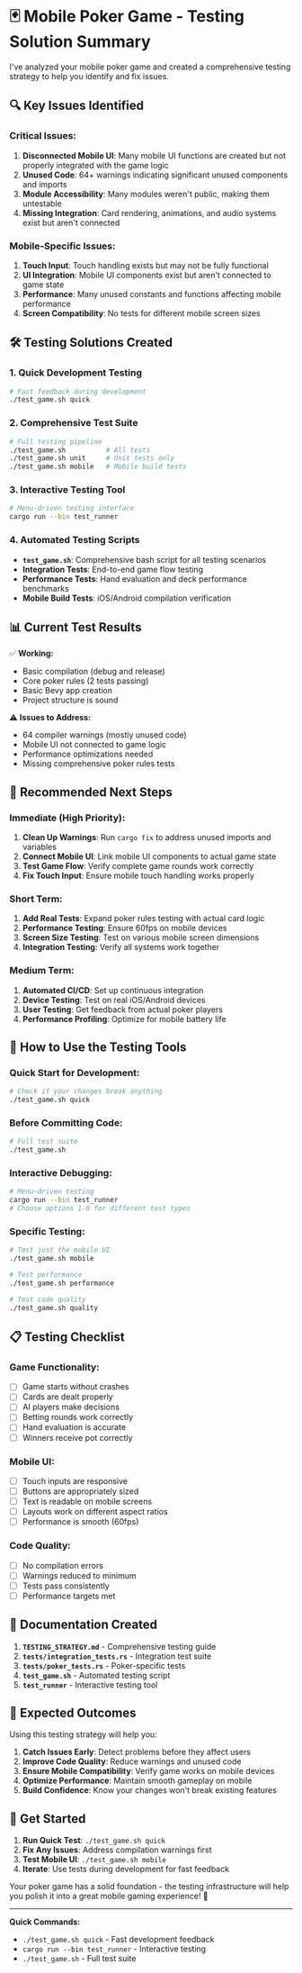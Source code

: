 # 🃏 Mobile Poker Game - Testing Solution Summary

I've analyzed your mobile poker game and created a comprehensive testing strategy to help you identify and fix issues.

## 🔍 **Key Issues Identified**

### **Critical Issues:**
1. **Disconnected Mobile UI**: Many mobile UI functions are created but not properly integrated with the game logic
2. **Unused Code**: 64+ warnings indicating significant unused components and imports
3. **Module Accessibility**: Many modules weren't public, making them untestable
4. **Missing Integration**: Card rendering, animations, and audio systems exist but aren't connected

### **Mobile-Specific Issues:**
1. **Touch Input**: Touch handling exists but may not be fully functional
2. **UI Integration**: Mobile UI components exist but aren't connected to game state
3. **Performance**: Many unused constants and functions affecting mobile performance
4. **Screen Compatibility**: No tests for different mobile screen sizes

## 🛠️ **Testing Solutions Created**

### **1. Quick Development Testing**
```bash
# Fast feedback during development
./test_game.sh quick
```

### **2. Comprehensive Test Suite**
```bash
# Full testing pipeline
./test_game.sh          # All tests
./test_game.sh unit     # Unit tests only
./test_game.sh mobile   # Mobile build tests
```

### **3. Interactive Testing Tool**
```bash
# Menu-driven testing interface
cargo run --bin test_runner
```

### **4. Automated Testing Scripts**
- **`test_game.sh`**: Comprehensive bash script for all testing scenarios
- **Integration Tests**: End-to-end game flow testing
- **Performance Tests**: Hand evaluation and deck performance benchmarks
- **Mobile Build Tests**: iOS/Android compilation verification

## 📊 **Current Test Results**

✅ **Working:**
- Basic compilation (debug and release)
- Core poker rules (2 tests passing)
- Basic Bevy app creation
- Project structure is sound

⚠️ **Issues to Address:**
- 64 compiler warnings (mostly unused code)
- Mobile UI not connected to game logic
- Performance optimizations needed
- Missing comprehensive poker rules tests

## 🚀 **Recommended Next Steps**

### **Immediate (High Priority):**
1. **Clean Up Warnings**: Run `cargo fix` to address unused imports and variables
2. **Connect Mobile UI**: Link mobile UI components to actual game state
3. **Test Game Flow**: Verify complete game rounds work correctly
4. **Fix Touch Input**: Ensure mobile touch handling works properly

### **Short Term:**
1. **Add Real Tests**: Expand poker rules testing with actual card logic
2. **Performance Testing**: Ensure 60fps on mobile devices
3. **Screen Size Testing**: Test on various mobile screen dimensions
4. **Integration Testing**: Verify all systems work together

### **Medium Term:**
1. **Automated CI/CD**: Set up continuous integration
2. **Device Testing**: Test on real iOS/Android devices
3. **User Testing**: Get feedback from actual poker players
4. **Performance Profiling**: Optimize for mobile battery life

## 🔧 **How to Use the Testing Tools**

### **Quick Start for Development:**
```bash
# Check if your changes break anything
./test_game.sh quick
```

### **Before Committing Code:**
```bash
# Full test suite
./test_game.sh
```

### **Interactive Debugging:**
```bash
# Menu-driven testing
cargo run --bin test_runner
# Choose options 1-8 for different test types
```

### **Specific Testing:**
```bash
# Test just the mobile UI
./test_game.sh mobile

# Test performance
./test_game.sh performance

# Test code quality
./test_game.sh quality
```

## 📋 **Testing Checklist**

### **Game Functionality:**
- [ ] Game starts without crashes
- [ ] Cards are dealt properly
- [ ] AI players make decisions
- [ ] Betting rounds work correctly
- [ ] Hand evaluation is accurate
- [ ] Winners receive pot correctly

### **Mobile UI:**
- [ ] Touch inputs are responsive
- [ ] Buttons are appropriately sized
- [ ] Text is readable on mobile screens
- [ ] Layouts work on different aspect ratios
- [ ] Performance is smooth (60fps)

### **Code Quality:**
- [ ] No compilation errors
- [ ] Warnings reduced to minimum
- [ ] Tests pass consistently
- [ ] Performance targets met

## 📖 **Documentation Created**

1. **`TESTING_STRATEGY.md`** - Comprehensive testing guide
2. **`tests/integration_tests.rs`** - Integration test suite
3. **`tests/poker_tests.rs`** - Poker-specific tests
4. **`test_game.sh`** - Automated testing script
5. **`test_runner`** - Interactive testing tool

## 🎯 **Expected Outcomes**

Using this testing strategy will help you:

1. **Catch Issues Early**: Detect problems before they affect users
2. **Improve Code Quality**: Reduce warnings and unused code
3. **Ensure Mobile Compatibility**: Verify game works on mobile devices
4. **Optimize Performance**: Maintain smooth gameplay on mobile
5. **Build Confidence**: Know your changes won't break existing features

## 🚀 **Get Started**

1. **Run Quick Test**: `./test_game.sh quick`
2. **Fix Any Issues**: Address compilation warnings first
3. **Test Mobile UI**: `./test_game.sh mobile`
4. **Iterate**: Use tests during development for fast feedback

Your poker game has a solid foundation - the testing infrastructure will help you polish it into a great mobile gaming experience! 🎰

---

**Quick Commands:**
- `./test_game.sh quick` - Fast development feedback
- `cargo run --bin test_runner` - Interactive testing
- `./test_game.sh` - Full test suite
